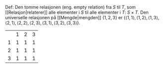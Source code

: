 Def:
Den tomme relasjonen (eng. empty relation) fra $S$ til $T$, som [[Relasjon|relaterer]] alle elementer i $S$ til alle elementer i $T$: $S\times T$. Den universelle relasjonen på [[Mengde|mengden]]  $\{1,2,3\}$ er $\{\langle 1,1\rangle,\langle 1,2\rangle,\langle 1,3\rangle,\langle 2,1\rangle,\langle 2,2\rangle,\langle 2,3\rangle,\langle 3,1\rangle,\langle 3,2\rangle,\langle 3,3\rangle\}$.

|     |     |     |     |
| :---: | :---: | :---: | :---: |
|     | $1$ | $2$ | $3$ |
| $1$ | $1$ | $1$ | $1$ |
| $2$ | $1$ | $1$ | $1$ |
| $3$ | $1$ | $1$ | $1$ | 